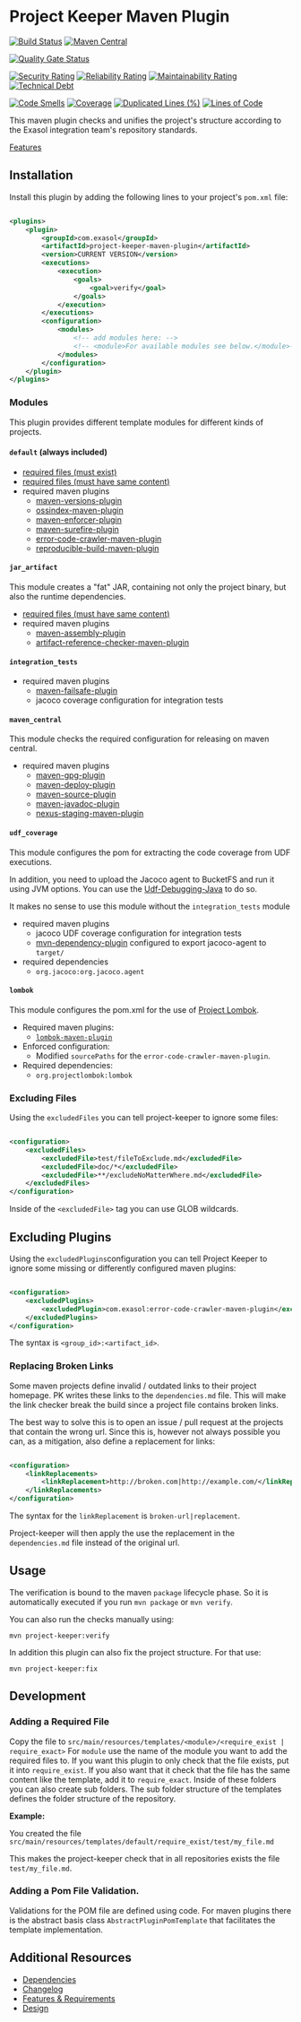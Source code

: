 # Project Keeper Maven Plugin

[![Build Status](https://github.com/exasol/project-keeper-maven-plugin/actions/workflows/ci-build.yml/badge.svg)](https://github.com/exasol/project-keeper-maven-plugin/actions/workflows/ci-build.yml)
[![Maven Central](https://img.shields.io/maven-central/v/com.exasol/project-keeper-maven-plugin)](https://search.maven.org/artifact/com.exasol/project-keeper-maven-plugin)

[![Quality Gate Status](https://sonarcloud.io/api/project_badges/measure?project=com.exasol%3Aproject-keeper-maven-plugin&metric=alert_status)](https://sonarcloud.io/dashboard?id=com.exasol%3Aproject-keeper-maven-plugin)

[![Security Rating](https://sonarcloud.io/api/project_badges/measure?project=com.exasol%3Aproject-keeper-maven-plugin&metric=security_rating)](https://sonarcloud.io/dashboard?id=com.exasol%3Aproject-keeper-maven-plugin)
[![Reliability Rating](https://sonarcloud.io/api/project_badges/measure?project=com.exasol%3Aproject-keeper-maven-plugin&metric=reliability_rating)](https://sonarcloud.io/dashboard?id=com.exasol%3Aproject-keeper-maven-plugin)
[![Maintainability Rating](https://sonarcloud.io/api/project_badges/measure?project=com.exasol%3Aproject-keeper-maven-plugin&metric=sqale_rating)](https://sonarcloud.io/dashboard?id=com.exasol%3Aproject-keeper-maven-plugin)
[![Technical Debt](https://sonarcloud.io/api/project_badges/measure?project=com.exasol%3Aproject-keeper-maven-plugin&metric=sqale_index)](https://sonarcloud.io/dashboard?id=com.exasol%3Aproject-keeper-maven-plugin)

[![Code Smells](https://sonarcloud.io/api/project_badges/measure?project=com.exasol%3Aproject-keeper-maven-plugin&metric=code_smells)](https://sonarcloud.io/dashboard?id=com.exasol%3Aproject-keeper-maven-plugin)
[![Coverage](https://sonarcloud.io/api/project_badges/measure?project=com.exasol%3Aproject-keeper-maven-plugin&metric=coverage)](https://sonarcloud.io/dashboard?id=com.exasol%3Aproject-keeper-maven-plugin)
[![Duplicated Lines (%)](https://sonarcloud.io/api/project_badges/measure?project=com.exasol%3Aproject-keeper-maven-plugin&metric=duplicated_lines_density)](https://sonarcloud.io/dashboard?id=com.exasol%3Aproject-keeper-maven-plugin)
[![Lines of Code](https://sonarcloud.io/api/project_badges/measure?project=com.exasol%3Aproject-keeper-maven-plugin&metric=ncloc)](https://sonarcloud.io/dashboard?id=com.exasol%3Aproject-keeper-maven-plugin)

This maven plugin checks and unifies the project's structure according to the Exasol integration team's repository standards.

[Features](doc/system_requirements.md)

## Installation

Install this plugin by adding the following lines to your project's `pom.xml` file:

```xml

<plugins>
    <plugin>
        <groupId>com.exasol</groupId>
        <artifactId>project-keeper-maven-plugin</artifactId>
        <version>CURRENT VERSION</version>
        <executions>
            <execution>
                <goals>
                    <goal>verify</goal>
                </goals>
            </execution>
        </executions>
        <configuration>
            <modules>
                <!-- add modules here: -->
                <!-- <module>For available modules see below.</module>-->
            </modules>
        </configuration>
    </plugin>
</plugins>
```

### Modules

This plugin provides different template modules for different kinds of projects.

#### `default` (always included)

* [required files (must exist)](src/main/resources/templates/default/require_exist)
* [required files (must have same content)](src/main/resources/templates/default/require_exact)
* required maven plugins
    * [maven-versions-plugin](https://www.mojohaus.org/versions-maven-plugin/)
    * [ossindex-maven-plugin](https://sonatype.github.io/ossindex-maven/maven-plugin/)
    * [maven-enforcer-plugin](https://maven.apache.org/enforcer/maven-enforcer-plugin/)
    * [maven-surefire-plugin](https://maven.apache.org/surefire/maven-surefire-plugin/)
    * [error-code-crawler-maven-plugin](https://github.com/exasol/error-code-crawler-maven-plugin)
    * [reproducible-build-maven-plugin](https://zlika.github.io/reproducible-build-maven-plugin/)

#### `jar_artifact`

This module creates a "fat" JAR, containing not only the project binary, but also the runtime dependencies.

* [required files (must have same content)](src/main/resources/templates/jar_artifact/require_exact)
* required maven plugins
    * [maven-assembly-plugin](http://maven.apache.org/plugins/maven-assembly-plugin/)
    * [artifact-reference-checker-maven-plugin](https://github.com/exasol/artifact-reference-checker-maven-plugin)

#### `integration_tests`

* required maven plugins
    * [maven-failsafe-plugin](https://maven.apache.org/surefire/maven-failsafe-plugin/)
    * jacoco coverage configuration for integration tests

#### `maven_central`

This module checks the required configuration for releasing on maven central.

* required maven plugins
    * [maven-gpg-plugin](https://maven.apache.org/plugins/maven-gpg-plugin/)
    * [maven-deploy-plugin](https://maven.apache.org/plugins/maven-deploy-plugin/)
    * [maven-source-plugin](https://maven.apache.org/plugins/maven-source-plugin/)
    * [maven-javadoc-plugin](https://maven.apache.org/plugins/maven-javadoc-plugin/)
    * [nexus-staging-maven-plugin](https://github.com/sonatype/nexus-maven-plugins/tree/master/staging/maven-plugin)

#### `udf_coverage`

This module configures the pom for extracting the code coverage from UDF executions.

In addition, you need to upload the Jacoco agent to BucketFS and run it using JVM options. You can use the [Udf-Debugging-Java](https://github.com/exasol/udf-debugging-java/) to do so.

It makes no sense to use this module without the `integration_tests` module

* required maven plugins
    * jacoco UDF coverage configuration for integration tests
    * [mvn-dependency-plugin](https://maven.apache.org/plugins/maven-dependency-plugin/) configured to export jacoco-agent to `target/`
* required dependencies
    * `org.jacoco:org.jacoco.agent`

#### `lombok`

This module configures the pom.xml for the use of [Project Lombok](https://projectlombok.org/).

* Required maven plugins:
    * [`lombok-maven-plugin`](https://projectlombok.org/setup/maven)
* Enforced configuration:
    * Modified `sourcePaths` for the `error-code-crawler-maven-plugin`.
* Required dependencies:
    * `org.projectlombok:lombok`

### Excluding Files

Using the `excludedFiles` you can tell project-keeper to ignore some files:

```xml

<configuration>
    <excludedFiles>
        <excludedFile>test/fileToExclude.md</excludedFile>
        <excludedFile>doc/*</excludedFile>
        <excludedFile>**/excludeNoMatterWhere.md</excludedFile>
    </excludedFiles>
</configuration>
```

Inside of the `<excludedFile>` tag you can use GLOB wildcards.

## Excluding Plugins

Using the `excludedPlugins`configuration you can tell Project Keeper to ignore some missing or differently configured maven plugins:

```xml

<configuration>
    <excludedPlugins>
        <excludedPlugin>com.exasol:error-code-crawler-maven-plugin</excludedPlugin>
    </excludedPlugins>
</configuration>
```

The syntax is `<group_id>:<artifact_id>`.

### Replacing Broken Links

Some maven projects define invalid / outdated links to their project homepage. PK writes these links to the `dependencies.md` file. This will make the link checker break the build since a project file contains broken links.

The best way to solve this is to open an issue / pull request at the projects that contain the wrong url. Since this is, however not always possible you can, as a mitigation, also define a replacement for links:

```xml

<configuration>
    <linkReplacements>
        <linkReplacement>http://broken.com|http://example.com/</linkReplacement>
    </linkReplacements>
</configuration>
```

The syntax for the `linkReplacement` is `broken-url|replacement`.

Project-keeper will then apply the use the replacement in the `dependencies.md` file instead of the original url.

## Usage

The verification is bound to the maven `package` lifecycle phase. So it is automatically executed if you run `mvn package` or `mvn verify`.

You can also run the checks manually using:

```shell script
mvn project-keeper:verify
```

In addition this plugin can also fix the project structure. For that use:

```shell script
mvn project-keeper:fix
```

## Development

### Adding a Required File

Copy the file to `src/main/resources/templates/<module>/<require_exist | require_exact>`
For `module` use the name of the module you want to add the required files to. If you want this plugin to only check that the file exists, put it into `require_exist`. If you also want that it check that the file has the same content like the template, add it to `require_exact`. Inside of these folders you can also create sub folders. The sub folder structure of the templates defines the folder structure of the repository.

**Example:**

You created the file `src/main/resources/templates/default/require_exist/test/my_file.md`

This makes the project-keeper check that in all repositories exists the file `test/my_file.md`.

### Adding a Pom File Validation.

Validations for the POM file are defined using code. For maven plugins there is the abstract basis class `AbstractPluginPomTemplate` that facilitates the template implementation.

## Additional Resources

* [Dependencies](dependencies.md)
* [Changelog](doc/changes/changelog.md)
* [Features & Requirements](doc/system_requirements.md)
* [Design](doc/design.md)
